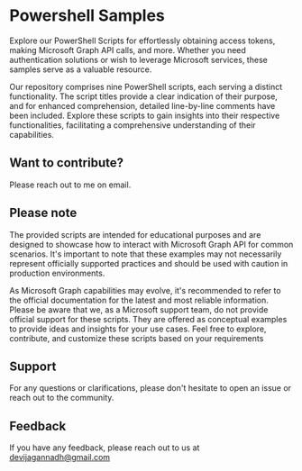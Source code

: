 
# Powershell Samples

Explore our PowerShell Scripts  for effortlessly obtaining access tokens, making Microsoft Graph API calls, and more. Whether you need authentication solutions or wish to leverage Microsoft services, these samples serve as a valuable resource. 

Our repository comprises nine PowerShell scripts, each serving a distinct functionality. The script titles provide a clear indication of their purpose, and for enhanced comprehension, detailed line-by-line comments have been included. Explore these scripts to gain insights into their respective functionalities, facilitating a comprehensive understanding of their capabilities.






## Want to contribute?
Please reach out to me on email.


## Please note
The provided scripts are intended for educational purposes and are designed to showcase how to interact with Microsoft Graph API for common scenarios. It's important to note that these examples may not necessarily represent officially supported practices and should be used with caution in production environments.

As Microsoft Graph capabilities may evolve, it's recommended to refer to the official documentation for the latest and most reliable information. Please be aware that we, as a Microsoft support team, do not provide official support for these scripts. They are offered as conceptual examples to provide ideas and insights for your use cases. Feel free to explore, contribute, and customize these scripts based on your requirements


## Support

For any questions or clarifications, please don't hesitate to open an issue or reach out to the community.
## Feedback

If you have any feedback, please reach out to us at devijagannadh@gmail.com
